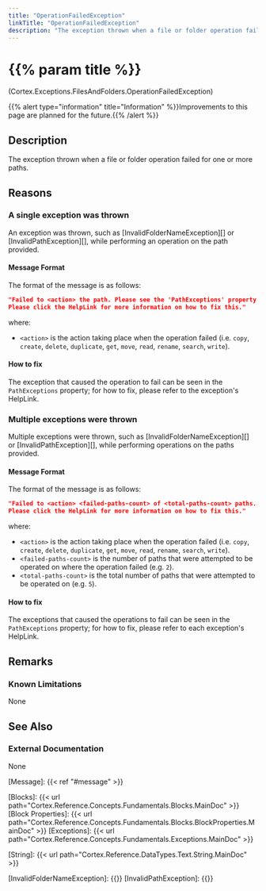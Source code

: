 ```yaml
---
title: "OperationFailedException"
linkTitle: "OperationFailedException"
description: "The exception thrown when a file or folder operation failed for one or more paths."
---
```


# {{% param title %}}

<p class="namespace">(Cortex.Exceptions.FilesAndFolders.OperationFailedException)</p>
{{% alert type="information" title="Information" %}}Improvements to this page are planned for the future.{{% /alert %}}

## Description

The exception thrown when a file or folder operation failed for one or more paths.

## Reasons

### A single exception was thrown

An exception was thrown, such as [InvalidFolderNameException][] or [InvalidPathException][], while performing an operation on the path provided.

#### Message Format

The format of the message is as follows:

```json
"Failed to <action> the path. Please see the 'PathExceptions' property for details on why the operation failed.
Please click the HelpLink for more information on how to fix this."
```

where:

* `<action>` is the action taking place when the operation failed (i.e. `copy`, `create`, `delete`, `duplicate`, `get`, `move`, `read`, `rename`, `search`, `write`).

#### How to fix

The exception that caused the operation to fail can be seen in the `PathExceptions` property; for how to fix, please refer to the exception's HelpLink.

### Multiple exceptions were thrown

Multiple exceptions were thrown, such as [InvalidFolderNameException][] or [InvalidPathException][], while performing operations on the paths provided.

#### Message Format

The format of the message is as follows:

```json
"Failed to <action> <failed-paths-count> of <total-paths-count> paths. Please see the 'PathExceptions' property for details on why each operation failed.
Please click the HelpLink for more information on how to fix this."
```

where:

* `<action>` is the action taking place when the operation failed (i.e. `copy`, `create`, `delete`, `duplicate`, `get`, `move`, `read`, `rename`, `search`, `write`).
* `<failed-paths-count>` is the number of paths that were attempted to be operated on where the operation failed (e.g. `2`).
* `<total-paths-count>` is the total number of paths that were attempted to be operated on (e.g. `5`).

#### How to fix

The exceptions that caused the operations to fail can be seen in the `PathExceptions` property; for how to fix, please refer to each exception's HelpLink.

## Remarks

### Known Limitations

None

## See Also

### External Documentation

None

[Message]: {{< ref "#message" >}}

[Blocks]: {{< url path="Cortex.Reference.Concepts.Fundamentals.Blocks.MainDoc" >}}
[Block Properties]: {{< url path="Cortex.Reference.Concepts.Fundamentals.Blocks.BlockProperties.MainDoc" >}}
[Exceptions]: {{< url path="Cortex.Reference.Concepts.Fundamentals.Exceptions.MainDoc" >}}

[String]: {{< url path="Cortex.Reference.DataTypes.Text.String.MainDoc" >}}

[InvalidFolderNameException]: {{<url path="Cortex.Reference.Exceptions.FilesAndFolders.InvalidFolderNameException.MainDoc">}}
[InvalidPathException]: {{<url path="Cortex.Reference.Exceptions.FilesAndFolders.InvalidPathException.MainDoc">}}
